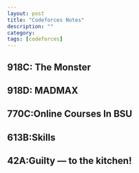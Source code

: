 ```yaml
---
layout: post
title: "Codeforces Notes" 
description: ""
category: 
tags: [codeforces]
---
```


918C: The Monster
--------

918D: MADMAX
-------

770C:Online Courses In BSU
---------

613B:Skills
---------

42A:Guilty — to the kitchen!
--------


